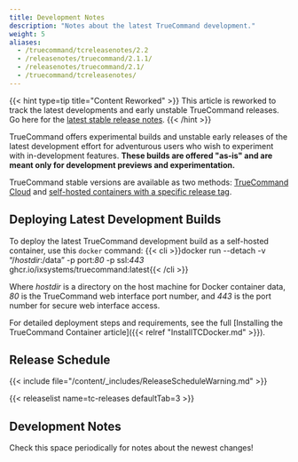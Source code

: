 ```yaml
---
title: Development Notes
description: "Notes about the latest TrueCommand development."
weight: 5
aliases:
  - /truecommand/tcreleasenotes/2.2
  - /releasenotes/truecommand/2.1.1/
  - /releasenotes/truecommand/2.1/
  - /truecommand/tcreleasenotes/
---
```


{{< hint type=tip title="Content Reworked" >}}
This article is reworked to track the latest developments and early unstable TrueCommand releases.
Go here for the [latest stable release notes](https://www.truenas.com/docs/truecommand/3.0/tcgettingstarted/tcreleasenotes/).
{{< /hint >}}

TrueCommand offers experimental builds and unstable early releases of the latest development effort for adventurous users who wish to experiment with in-development features.
**These builds are offered "as-is" and are meant only for development previews and experimentation.**

TrueCommand stable versions are available as two methods: [TrueCommand Cloud](https://portal.ixsystems.com) and [self-hosted containers with a specific release tag](https://hub.docker.com/r/ixsystems/truecommand/tags).

## Deploying Latest Development Builds

To deploy the latest TrueCommand development build as a self-hosted container, use this `docker` command:
{{< cli >}}docker run --detach -v “/*hostdir*:/data” -p port:*80* -p ssl:*443* ghcr.io/ixsystems/truecommand:latest{{< /cli >}}

Where *hostdir* is a directory on the host machine for Docker container data, *80* is the TrueCommand web interface port number, and *443* is the port number for secure web interface access.

For detailed deployment steps and requirements, see the full [Installing the TrueCommand Container article]({{< relref "InstallTCDocker.md" >}}).

## Release Schedule

{{< include file="/content/_includes/ReleaseScheduleWarning.md" >}}

{{< releaselist name=tc-releases defaultTab=3 >}}

## Development Notes

Check this space periodically for notes about the newest changes!
